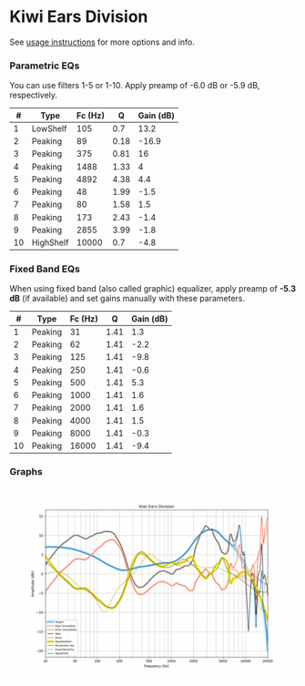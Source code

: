 # Kiwi Ears Division
See [usage instructions](https://github.com/jaakkopasanen/AutoEq#usage) for more options and info.

### Parametric EQs
You can use filters 1-5 or 1-10. Apply preamp of -6.0 dB or -5.9 dB, respectively.

|   # | Type      |   Fc (Hz) |    Q |   Gain (dB) |
|-----|-----------|-----------|------|-------------|
|   1 | LowShelf  |       105 | 0.7  |        13.2 |
|   2 | Peaking   |        89 | 0.18 |       -16.9 |
|   3 | Peaking   |       375 | 0.81 |        16   |
|   4 | Peaking   |      1488 | 1.33 |         4   |
|   5 | Peaking   |      4892 | 4.38 |         4.4 |
|   6 | Peaking   |        48 | 1.99 |        -1.5 |
|   7 | Peaking   |        80 | 1.58 |         1.5 |
|   8 | Peaking   |       173 | 2.43 |        -1.4 |
|   9 | Peaking   |      2855 | 3.99 |        -1.8 |
|  10 | HighShelf |     10000 | 0.7  |        -4.8 |

### Fixed Band EQs
When using fixed band (also called graphic) equalizer, apply preamp of **-5.3 dB** (if available) and set gains manually with these parameters.

|   # | Type    |   Fc (Hz) |    Q |   Gain (dB) |
|-----|---------|-----------|------|-------------|
|   1 | Peaking |        31 | 1.41 |         1.3 |
|   2 | Peaking |        62 | 1.41 |        -2.2 |
|   3 | Peaking |       125 | 1.41 |        -9.8 |
|   4 | Peaking |       250 | 1.41 |        -0.6 |
|   5 | Peaking |       500 | 1.41 |         5.3 |
|   6 | Peaking |      1000 | 1.41 |         1.6 |
|   7 | Peaking |      2000 | 1.41 |         1.6 |
|   8 | Peaking |      4000 | 1.41 |         1.5 |
|   9 | Peaking |      8000 | 1.41 |        -0.3 |
|  10 | Peaking |     16000 | 1.41 |        -9.4 |

### Graphs
![](./Kiwi%20Ears%20Division.png)
